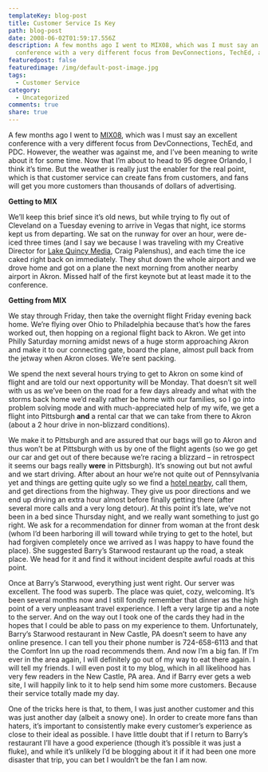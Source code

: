 ```yaml
---
templateKey: blog-post
title: Customer Service Is Key
path: blog-post
date: 2008-06-02T01:59:17.556Z
description: A few months ago I went to MIX08, which was I must say an excellent
  conference with a very different focus from DevConnections, TechEd, and PDC.
featuredpost: false
featuredimage: /img/default-post-image.jpg
tags:
  - Customer Service
category:
  - Uncategorized
comments: true
share: true
---
```

<!--StartFragment-->

A few months ago I went to [MIX08](http://visitmix.com/), which was I must say an excellent conference with a very different focus from DevConnections, TechEd, and PDC. However, the weather was against me, and I’ve been meaning to write about it for some time. Now that I’m about to head to 95 degree Orlando, I think it’s time. But the weather is really just the enabler for the real point, which is that customer service can create fans from customers, and fans will get you more customers than thousands of dollars of advertising.

**Getting to MIX**

We’ll keep this brief since it’s old news, but while trying to fly out of Cleveland on a Tuesday evening to arrive in Vegas that night, ice storms kept us from departing. We sat on the runway for over an hour, were de-iced three times (and I say we because I was traveling with my Creative Director for [Lake Quincy Media](http://lakequincy.com/), Craig Palenshus), and each time the ice caked right back on immediately. They shut down the whole airport and we drove home and got on a plane the next morning from another nearby airport in Akron. Missed half of the first keynote but at least made it to the conference.

**Getting from MIX**

We stay through Friday, then take the overnight flight Friday evening back home. We’re flying over Ohio to Philadelphia because that’s how the fares worked out, then hopping on a regional flight back to Akron. We get into Philly Saturday morning amidst news of a huge storm approaching Akron and make it to our connecting gate, board the plane, almost pull back from the jetway when Akron closes. We’re sent packing.

We spend the next several hours trying to get to Akron on some kind of flight and are told our next opportunity will be Monday. That doesn’t sit well with us as we’ve been on the road for a few days already and what with the storms back home we’d really rather be home with our families, so I go into problem solving mode and with much-appreciated help of my wife, we get a flight into Pittsburgh **and** a rental car that we can take from there to Akron (about a 2 hour drive in non-blizzard conditions).

We make it to Pittsburgh and are assured that our bags will go to Akron and thus won’t be at Pittsburgh with us by one of the flight agents (so we go get our car and get out of there because we’re racing a blizzard – in retrospect it seems our bags really **were** in Pittsburgh). It’s snowing out but not awful and we start driving. After about an hour we’re not quite out of Pennsylvania yet and things are getting quite ugly so we find a [hotel nearby](http://www.comfortinn.com/ires/en-US/html/HotelInfo?hotel=PA412&promo=gglocal), call them, and get directions from the highway. They give us poor directions and we end up driving an extra hour almost before finally getting there (after several more calls and a very long detour). At this point it’s late, we’ve not been in a bed since Thursday night, and we really want something to just go right. We ask for a recommendation for dinner from woman at the front desk (whom I’d been harboring ill will toward while trying to get to the hotel, but had forgiven completely once we arrived as I was happy to have found the place). She suggested Barry’s Starwood restaurant up the road, a steak place. We head for it and find it without incident despite awful roads at this point.

Once at Barry’s Starwood, everything just went right. Our server was excellent. The food was superb. The place was quiet, cozy, welcoming. It’s been several months now and I still fondly remember that dinner as the high point of a very unpleasant travel experience. I left a very large tip and a note to the server. And on the way out I took one of the cards they had in the hopes that I could be able to pass on my experience to them. Unfortunately, Barry’s Starwood restaurant in New Castle, PA doesn’t seem to have any online presence. I can tell you their phone number is 724-658-6113 and that the Comfort Inn up the road recommends them. And now I’m a big fan. If I’m ever in the area again, I will definitely go out of my way to eat there again. I will tell my friends. I will even post it to my blog, which in all likelihood has very few readers in the New Castle, PA area. And if Barry ever gets a web site, I will happily link to it to help send him some more customers. Because their service totally made my day.

One of the tricks here is that, to them, I was just another customer and this was just another day (albeit a snowy one). In order to create more fans than haters, it’s important to consistently make every customer’s experience as close to their ideal as possible. I have little doubt that if I return to Barry’s restaurant I’ll have a good experience (though it’s possible it was just a fluke), and while it’s unlikely I’d be blogging about it if it had been one more disaster that trip, you can bet I wouldn’t be the fan I am now.

<!--EndFragment-->